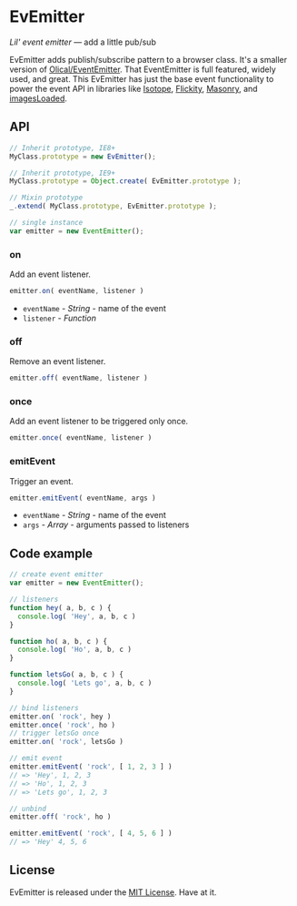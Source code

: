 # EvEmitter

_Lil' event emitter_ — add a little pub/sub

EvEmitter adds publish/subscribe pattern to a browser class. It's a smaller version of [Olical/EventEmitter](https://github.com/Olical/EventEmitter). That EventEmitter is full featured, widely used, and great. This EvEmitter has just the base event functionality to power the event API in libraries like [Isotope](http://isotope.metafizzy.co), [Flickity](http://flickity.metafizzy.co), [Masonry](http://masonry.desandro.com), and [imagesLoaded](http://imagesloaded.desandro.com).

## API

``` js
// Inherit prototype, IE8+
MyClass.prototype = new EvEmitter();

// Inherit prototype, IE9+
MyClass.prototype = Object.create( EvEmitter.prototype );

// Mixin prototype
_.extend( MyClass.prototype, EvEmitter.prototype );

// single instance
var emitter = new EventEmitter();
```

### on

Add an event listener.

``` js
emitter.on( eventName, listener )
```

+ `eventName` - _String_ - name of the event
+ `listener` - _Function_

### off

Remove an event listener.

``` js
emitter.off( eventName, listener )
```

### once

Add an event listener to be triggered only once.

``` js
emitter.once( eventName, listener )
```

### emitEvent

Trigger an event.

``` js
emitter.emitEvent( eventName, args )
```

+ `eventName` - _String_ - name of the event
+ `args` - _Array_ - arguments passed to listeners

## Code example

``` js
// create event emitter
var emitter = new EventEmitter();

// listeners
function hey( a, b, c ) {
  console.log( 'Hey', a, b, c )
}

function ho( a, b, c ) {
  console.log( 'Ho', a, b, c )
}

function letsGo( a, b, c ) {
  console.log( 'Lets go', a, b, c )
}

// bind listeners
emitter.on( 'rock', hey )
emitter.once( 'rock', ho )
// trigger letsGo once
emitter.on( 'rock', letsGo )

// emit event
emitter.emitEvent( 'rock', [ 1, 2, 3 ] )
// => 'Hey', 1, 2, 3
// => 'Ho', 1, 2, 3
// => 'Lets go', 1, 2, 3

// unbind
emitter.off( 'rock', ho )

emitter.emitEvent( 'rock', [ 4, 5, 6 ] )
// => 'Hey' 4, 5, 6
```

## License

EvEmitter is released under the [MIT License](http://desandro.mit-license.org/). Have at it.
